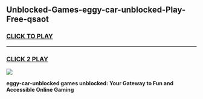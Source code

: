 
## Unblocked-Games-eggy-car-unblocked-Play-Free-qsaot
<h3>
<a href="https://premium76.site?title=eggy-car-unblocked&ref=12A">CLICK TO PLAY</a></h3>
<hr>

<h3>
<a href="https://premium76.site?title=eggy-car-unblocked&ref=12A">CLICK 2 PLAY</a>
  
</h3>

<a href="https://premium76.site?title=eggy-car-unblocked&ref=12A"><img src="https://clearcache.store/games.png"></a>


**eggy-car-unblocked games unblocked: Your Gateway to Fun and Accessible Online Gaming**
